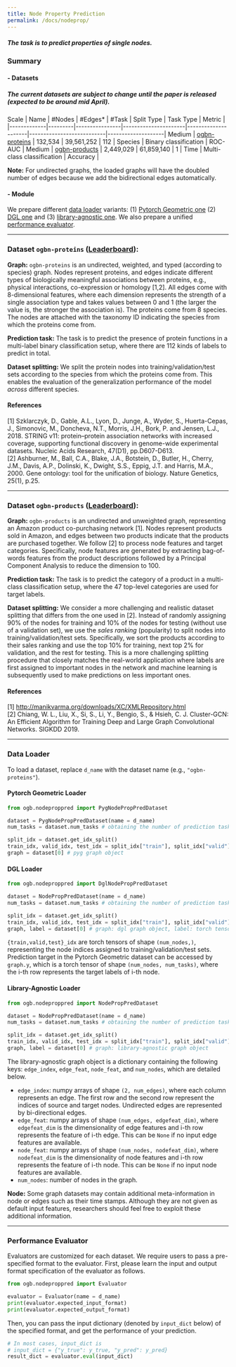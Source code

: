 ```yaml
---
title: Node Property Prediction
permalink: /docs/nodeprop/
---
```


##### The task is to predict properties of single nodes.

### Summary

#### - Datasets

##### **The current datasets are subject to change until the paper is released (expected to be around mid April).**

Scale | Name                              | #Nodes  | #Edges\* | #Task | Split Type        | Task Type   | Metric                  |
|-------------|---------|----------------|----------------------|---------------------|---------------------------|--------------------|
Medium | [ogbn-proteins](#ogbn-proteins) | 132,534  |  39,561,252 | 112       | Species  | Binary classification   | ROC-AUC     |
Medium | [ogbn-products](#ogbn-products) | 2,449,029  | 61,859,140 | 1       | Time      | Multi-class classification | Accuracy |

**Note:** For undirected graphs, the loaded graphs will have the doubled number of edges because we add the bidirectional edges automatically.

#### - Module
We prepare different [data loader](#loader) variants: (1) [Pytorch Geometric one](#pyg) (2) [DGL one](#dgl) and (3) [library-agnostic one](#libagn).
We also prepare a unified [performance evaluator](#eval).

<a name="ogbn-proteins"/>

------

### Dataset `ogbn-proteins` ([Leaderboard](../leader_nodeprop/#ogbn-proteins)):

**Graph:** `ogbn-proteins` is an undirected, weighted, and typed (according to species) graph. Nodes represent proteins, and edges indicate different types of biologically meaningful associations between proteins, e.g., physical interactions, co-expression or homology [1,2]. All edges come with 8-dimensional features, where each dimension represents the strength of a single association type and takes values between 0 and 1 (the larger the value is, the stronger the association is). The proteins come from 8 species. The nodes are attached with the taxonomy ID indicating the species from which the proteins come from.


**Prediction task:** The task is to predict the presence of protein functions in a multi-label binary classification setup, where there are 112 kinds of labels to predict in total.

**Dataset splitting:** We split the protein nodes into training/validation/test sets according to the species from which the proteins come from. This enables the evaluation of the generalization performance of the model *across* different species. 


#### References
[1] Szklarczyk, D., Gable, A.L., Lyon, D., Junge, A., Wyder, S., Huerta-Cepas, J., Simonovic, M., Doncheva, N.T., Morris, J.H., Bork, P. and Jensen, L.J., 2018. STRING v11: protein–protein association networks with increased coverage, supporting functional discovery in genome-wide experimental datasets. Nucleic Acids Research, 47(D1), pp.D607-D613. <br/>
[2] Ashburner, M., Ball, C.A., Blake, J.A., Botstein, D., Butler, H., Cherry, J.M., Davis, A.P., Dolinski, K., Dwight, S.S., Eppig, J.T. and Harris, M.A., 2000. Gene ontology: tool for the unification of biology. Nature Genetics, 25(1), p.25.

<a name="ogbn-products"/>

----------

### Dataset `ogbn-products` ([Leaderboard](../leader_nodeprop/#ogbn-products)):

**Graph:** `ogbn-products` is an undirected and unweighted graph, representing an Amazon product co-purchasing network [1]. Nodes represent products sold in Amazon, and edges between two products indicate that the products are purchased together. We follow [2] to process node features and target categories. Specifically, node features are generated by extracting bag-of-words features from the product descriptions followed by a Principal Component Analysis to reduce the dimension to 100.

**Prediction task:** The task is to predict the category of a product in a multi-class classification setup, where the 47 top-level categories are used for target labels.

**Dataset splitting:** We consider a more challenging and realistic dataset splitting that differs from the one used in [2].
Instead of randomly assigning 90% of the nodes for training and 10% of the nodes for testing (without use of a validation set), we use the *sales ranking* (popularity) to split nodes into training/validation/test sets.
Specifically, we sort the products according to their sales ranking and use the top 10% for training, next top 2% for validation, and the rest for testing. This is a more challenging splitting procedure that closely matches the real-world application where labels are first assigned to important nodes in the network and machine learning is subsequently used to make predictions on less important ones.

#### References
[1] http://manikvarma.org/downloads/XC/XMLRepository.html <br/>
[2] Chiang, W. L., Liu, X., Si, S., Li, Y., Bengio, S., & Hsieh, C. J. Cluster-GCN: An Efficient Algorithm for Training Deep and Large Graph Convolutional Networks. SIGKDD 2019.

<a name="loader"/>

----------

### Data Loader

To load a dataset, replace `d_name` with the dataset name (e.g., `"ogbn-proteins"`).

<a name="pyg"/>

#### Pytorch Geometric Loader

```python
from ogb.nodeproppred import PygNodePropPredDataset

dataset = PygNodePropPredDataset(name = d_name) 
num_tasks = dataset.num_tasks # obtaining the number of prediction tasks in a dataset

split_idx = dataset.get_idx_split()
train_idx, valid_idx, test_idx = split_idx["train"], split_idx["valid"], split_idx["test"]
graph = dataset[0] # pyg graph object
```

<a name="dgl"/>

#### DGL Loader

```python
from ogb.nodeproppred import DglNodePropPredDataset

dataset = NodePropPredDataset(name = d_name)
num_tasks = dataset.num_tasks # obtaining the number of prediction tasks in a dataset

split_idx = dataset.get_idx_split()
train_idx, valid_idx, test_idx = split_idx["train"], split_idx["valid"], split_idx["test"]
graph, label = dataset[0] # graph: dgl graph object, label: torch tensor of shape (num_nodes, num_tasks)
```
`{train,valid,test}_idx` are torch tensors of shape `(num_nodes,)`, representing the node indices assigned to training/validation/test sets.
Prediction target in the Pytorch Geometric dataset can be accessed by `graph.y`, which is a torch tensor of shape `(num_nodes, num_tasks)`, where the i-th row represents the target labels of i-th node.

<a name="libagn"/>

#### Library-Agnostic Loader
```python
from ogb.nodeproppred import NodePropPredDataset

dataset = NodePropPredDataset(name = d_name)
num_tasks = dataset.num_tasks # obtaining the number of prediction tasks in a dataset

split_idx = dataset.get_idx_split()
train_idx, valid_idx, test_idx = split_idx["train"], split_idx["valid"], split_idx["test"]
graph, label = dataset[0] # graph: library-agnostic graph object
```
The library-agnostic graph object is a dictionary containing the following keys: `edge_index`, `edge_feat`, `node_feat`, and `num_nodes`, which are detailed below.
- `edge_index`: numpy arrays of shape `(2, num_edges)`, where each column represents an edge. The first row and the second row represent the indices of source and target nodes. Undirected edges are represented by bi-directional edges.
- `edge_feat`: numpy arrays of shape `(num_edges, edgefeat_dim)`, where `edgefeat_dim` is the dimensionality of edge features and i-th row represents the feature of i-th edge. This can be `None` if no input edge features are available.
- `node_feat`: numpy arrays of shape `(num_nodes, nodefeat_dim)`, where `nodefeat_dim` is the dimensionality of node features and i-th row represents the feature of i-th node. This can be `None` if no input node features are available.
- `num_nodes`: number of nodes in the graph.

**Node:** Some graph datasets may contain additional meta-information in node or edges such as their time stamps. Although they are not given as default input features, researchers should feel free to exploit these additional information.

<a name="eval"/>

----------


### Performance Evaluator

Evaluators are customized for each dataset.
We require users to pass a pre-specified format to the evaluator.
First, please learn the input and output format specification of the evaluator as follows.

```python
from ogb.nodeproppred import Evaluator

evaluator = Evaluator(name = d_name)
print(evaluator.expected_input_format) 
print(evaluator.expected_output_format) 
```

Then, you can pass the input dictionary (denoted by `input_dict` below) of the specified format, and get the performance of your prediction.

```python
# In most cases, input_dict is
# input_dict = {"y_true": y_true, "y_pred": y_pred}
result_dict = evaluator.eval(input_dict)
```
